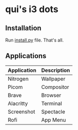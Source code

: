 # qui's i3 dots

## Installation
Run [install.py](./install.py) file. That's all.

## Applications
|Application|Description|
|-|-|
|Nitrogen|Wallpaper|
|Picom|Compositor|
|Brave|Browser|
|Alacritty|Terminal|
|Screenshot|Spectacle|
|Rofi|App Menu|
